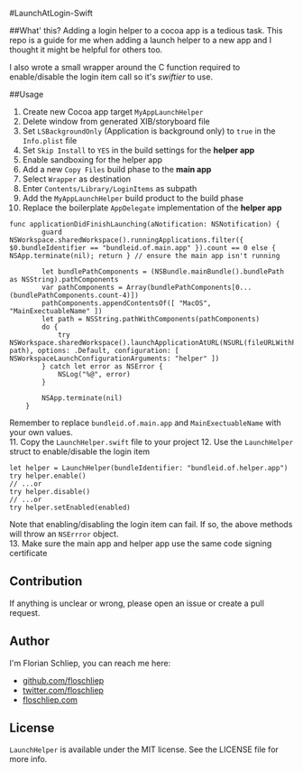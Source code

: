 #LaunchAtLogin-Swift

##What' this?
Adding a login helper to a cocoa app is a tedious task. This repo is a guide for me when adding a launch helper to a new app and I thought it might be helpful for others too.

I also wrote a small wrapper around the C function required to enable/disable the login item call so it's *swiftier* to use.

##Usage
1. Create new Cocoa app target `MyAppLaunchHelper`
2. Delete window from generated XIB/storyboard file
3. Set `LSBackgroundOnly` (Application is background only) to `true` in the `Info.plist` file
4. Set `Skip Install` to `YES` in the build settings for the **helper app**
5. Enable sandboxing for the helper app
6. Add a new `Copy Files` build phase to the **main app**
7. Select `Wrapper` as destination
8. Enter `Contents/Library/LoginItems` as subpath
9. Add the `MyAppLaunchHelper` build product to the build phase
10. Replace the boilerplate `AppDelegate` implementation of the **helper app**

```
func applicationDidFinishLaunching(aNotification: NSNotification) {
        guard NSWorkspace.sharedWorkspace().runningApplications.filter({ $0.bundleIdentifier == "bundleid.of.main.app" }).count == 0 else {  NSApp.terminate(nil); return } // ensure the main app isn't running
        
        let bundlePathComponents = (NSBundle.mainBundle().bundlePath as NSString).pathComponents
        var pathComponents = Array(bundlePathComponents[0...(bundlePathComponents.count-4)])
        pathComponents.appendContentsOf([ "MacOS", "MainExectuableName" ])
        let path = NSString.pathWithComponents(pathComponents)
        do {
            try NSWorkspace.sharedWorkspace().launchApplicationAtURL(NSURL(fileURLWithPath: path), options: .Default, configuration: [ NSWorkspaceLaunchConfigurationArguments: "helper" ])
        } catch let error as NSError {
            NSLog("%@", error)
        }
        
        NSApp.terminate(nil)
    }
``` 
Remember to replace `bundleid.of.main.app` and `MainExectuableName` with your own values. <br />
11. Copy the `LaunchHelper.swift` file to your project
12. Use the `LaunchHelper` struct to enable/disable the login item

```
let helper = LaunchHelper(bundleIdentifier: "bundleid.of.helper.app")
try helper.enable()
// ...or
try helper.disable()
// ...or
try helper.setEnabled(enabled)
```

Note that enabling/disabling the login item can fail. If so, the above methods will throw an `NSErrror` object. <br />
13. Make sure the main app and helper app use the same code signing certificate

## Contribution
If anything is unclear or wrong, please open an issue or create a pull request.

## Author
I'm Florian Schliep,  you can reach me here:

- [github.com/floschliep](https://github.com/floschliep)
- [twitter.com/floschliep](https://twitter.com/floschliep)
- [floschliep.com](http://floschliep.com)

## License
`LaunchHelper` is available under the MIT license. See the LICENSE file for more info.
